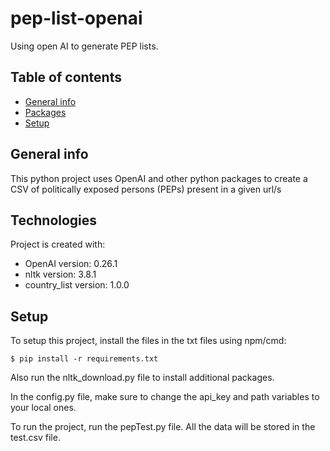 # pep-list-openai
Using open AI to generate PEP lists.

## Table of contents
* [General info](#general-info)
* [Packages](#packages)
* [Setup](#setup)

## General info
This python project uses OpenAI and other python packages to create a CSV of politically exposed persons (PEPs) present in a given url/s
	
## Technologies
Project is created with: 
* OpenAI version: 0.26.1
* nltk version: 3.8.1
* country_list version: 1.0.0
	
## Setup
To setup this project, install the files in the txt files using npm/cmd:

```
$ pip install -r requirements.txt
```

Also run the nltk_download.py file to install additional packages.

In the config.py file, make sure to change the api_key and path variables to your local ones.

To run the project, run the pepTest.py file. All the data will be stored in the test.csv file.

